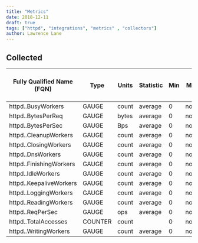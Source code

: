 ```yaml
---
title: "Metrics"
date: 2018-12-11
draft: true
tags: ["httpd", "integrations", "metrics" , "collectors"]
author: Lawrence Lane
---
```


## Collected

| Fully Qualified Name (FQN)    | Type    | Units | Statistic | Min | Max  | Sparse Data Strategy (SDS) | BASE | CORR | UTIL |
|-------------------------------|---------|-------|-----------|-----|------|----------------------------|------|------|------|
| httpd.<host>.BusyWorkers      | GAUGE   | count | average   | 0   | none | none                       | yes  | no   | no   |
| httpd.<host>.BytesPerReq      | GAUGE   | bytes | average   | 0   | none | none                       | yes  | no   | no   |
| httpd.<host>.BytesPerSec      | GAUGE   | Bps   | average   | 0   | none | none                       | yes  | no   | no   |
| httpd.<host>.CleanupWorkers   | GAUGE   | count | average   | 0   | none | none                       | yes  | no   | no   |
| httpd.<host>.ClosingWorkers   | GAUGE   | count | average   | 0   | none | none                       | yes  | no   | no   |
| httpd.<host>.DnsWorkers       | GAUGE   | count | average   | 0   | none | none                       | yes  | no   | no   |
| httpd.<host>.FinishingWorkers | GAUGE   | count | average   | 0   | none | none                       | yes  | no   | no   |
| httpd.<host>.IdleWorkers      | GAUGE   | count | average   | 0   | none | none                       | yes  | no   | no   |
| httpd.<host>.KeepaliveWorkers | GAUGE   | count | average   | 0   | none | none                       | yes  | no   | no   |
| httpd.<host>.LoggingWorkers   | GAUGE   | count | average   | 0   | none | none                       | yes  | no   | no   |
| httpd.<host>.ReadingWorkers   | GAUGE   | count | average   | 0   | none | none                       | yes  | no   | no   |
| httpd.<host>.ReqPerSec        | GAUGE   | ops   | average   | 0   | none | none                       | yes  | no   | no   |
| httpd.<host>.TotalAccesses    | COUNTER | count |           | 0   | none | none                       | yes  | no   | no   |
| httpd.<host>.WritingWorkers   | GAUGE   | count | average   | 0   | none | none                       | yes  | no   | no   |
